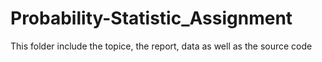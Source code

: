 # Probability-Statistic_Assignment
This folder include the topice, the report, data as well as the source code
